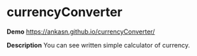 # currencyConverter

**Demo**
https://ankasn.github.io/currencyConverter/

**Description**
You can see written simple calculator of currency.
